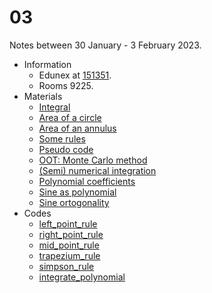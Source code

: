 # 03
Notes between 30 January - 3 February 2023.

- Information
  + Edunex at [151351](https://edunex.itb.ac.id/courses/44705/preview/151351).
  + Rooms 9225.
- Materials
  + [Integral](2023_01_31_11_18_Office_Lens.pdf)
  + [Area of a circle](2023_01_31_11_33_Office_Lens.pdf)
  + [Area of an annulus](2023_01_31_11_50_Office_Lens.pdf)
  + [Some rules](2023_01_31_12_07_Office_Lens.pdf)
  + [Pseudo code](2023_01_31_12_24_Office_Lens.pdf)
  + [OOT: Monte Carlo method](2023_01_31_12_40_Office_Lens.pdf)
  + [(Semi) numerical integration](20230202-0.jpeg)
  + [Polynomial coefficients](20230202-1.jpeg)
  + [Sine as polynomial](20230202-2.jpeg)
  + [Sine ortogonality](20230202-3.jpeg)
- Codes
  + [left_point_rule](https://github.com/dudung/py-jupyter-nb/blob/main/src/nummeth/integration/left_point_rule.ipynb)
  + [right_point_rule](https://github.com/dudung/py-jupyter-nb/blob/main/src/nummeth/integration/right_point_rule.ipynb)
  + [mid_point_rule](https://github.com/dudung/py-jupyter-nb/blob/main/src/nummeth/integration/mid_point_rule.ipynb)
  + [trapezium_rule](https://github.com/dudung/py-jupyter-nb/blob/main/src/nummeth/integration/trapezium_rule.ipynb)
  + [simpson_rule](https://github.com/dudung/py-jupyter-nb/blob/main/src/nummeth/integration/simpson_rule.ipynb)
  + [integrate_polynomial](https://github.com/dudung/py-jupyter-nb/blob/main/src/nummeth/integration/integrate_polynomial.ipynb)
